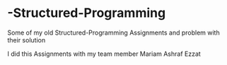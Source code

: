 # -Structured-Programming

Some of my old Structured-Programming Assignments and problem with their solution

I did this Assignments with my team member Mariam Ashraf Ezzat
